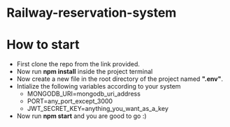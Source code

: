 # Railway-reservation-system

# How to start

* First clone the repo from the link provided.
* Now run **npm install** inside the project terminal
* Now create a new file in the root directory of the project named **".env"**.
* Intialize the following variables according to your system
  * MONGODB_URI=mongodb_uri_address
  * PORT=any_port_except_3000
  * JWT_SECRET_KEY=anything_you_want_as_a_key
 * Now run **npm start** and you are good to go :)

